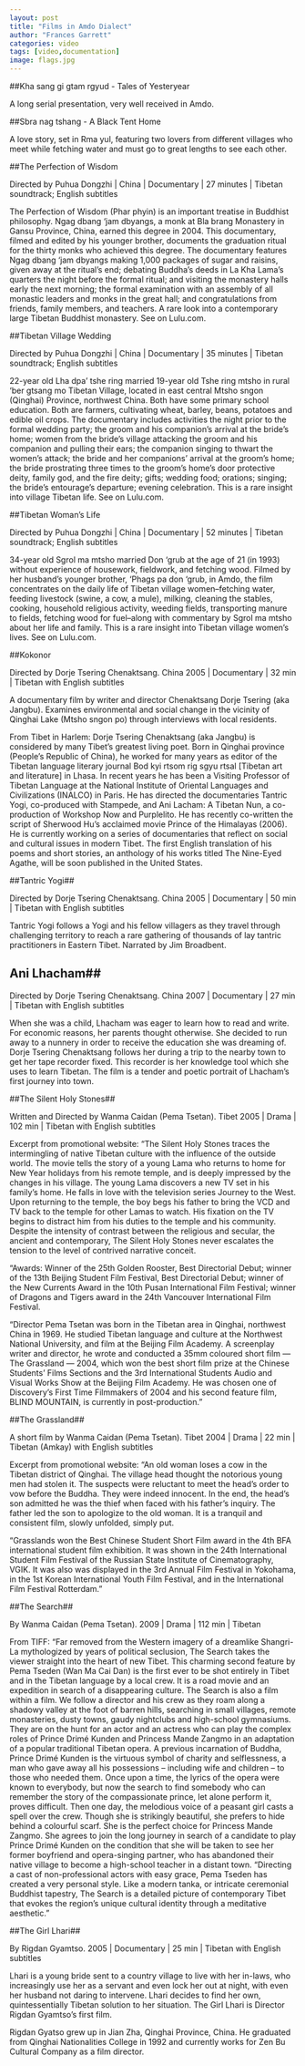 ```yaml
---
layout: post
title: "Films in Amdo Dialect"
author: "Frances Garrett"
categories: video
tags: [video,documentation]
image: flags.jpg
---
```


##Kha sang gi gtam rgyud - Tales of Yesteryear

A long serial presentation, very well received in Amdo.

##Sbra nag tshang - A Black Tent Home

A love story, set in Rma yul, featuring two lovers from different villages who meet while fetching water and must go to great lengths to see each other.

##The Perfection of Wisdom

Directed by Puhua Dongzhi | China | Documentary | 27 minutes | Tibetan soundtrack; English subtitles

The Perfection of Wisdom (Phar phyin) is an important treatise in Buddhist philosophy. Ngag dbang ‘jam dbyangs, a monk at Bla brang Monastery in Gansu Province, China, earned this degree in 2004. This documentary, filmed and edited by his younger brother, documents the graduation ritual for the thirty monks who achieved this degree. The documentary features Ngag dbang ‘jam dbyangs making 1,000 packages of sugar and raisins, given away at the ritual’s end; debating Buddha’s deeds in La Kha Lama’s quarters the night before the formal ritual; and visiting the monastery halls early the next morning; the formal examination with an assembly of all monastic leaders and monks in the great hall; and congratulations from friends, family members, and teachers. A rare look into a contemporary large Tibetan Buddhist monastery. See on Lulu.com.

##Tibetan Village Wedding

Directed by Puhua Dongzhi | China | Documentary | 35 minutes | Tibetan soundtrack; English subtitles

22-year old Lha dpa’ tshe ring married 19-year old Tshe ring mtsho in rural ‘ber gtsang mo Tibetan Village, located in east central Mtsho sngon (Qinghai) Province, northwest China. Both have some primary school education. Both are farmers, cultivating wheat, barley, beans, potatoes and edible oil crops. The documentary includes activities the night prior to the formal wedding party; the groom and his companion’s arrival at the bride’s home; women from the bride’s village attacking the groom and his companion and pulling their ears; the companion singing to thwart the women’s attack; the bride and her companions’ arrival at the groom’s home; the bride prostrating three times to the groom’s home’s door protective deity, family god, and the fire deity; gifts; wedding food; orations; singing; the bride’s entourage’s departure; evening celebration. This is a rare insight into village Tibetan life. See on Lulu.com.

##Tibetan Woman’s Life

Directed by Puhua Dongzhi | China | Documentary | 52 minutes | Tibetan soundtrack; English subtitles

34-year old Sgrol ma mtsho married Don ‘grub at the age of 21 (in 1993) without experience of housework, fieldwork, and fetching wood. Filmed by her husband’s younger brother, ‘Phags pa don ‘grub, in Amdo, the film concentrates on the daily life of Tibetan village women–fetching water, feeding livestock (swine, a cow, a mule), milking, cleaning the stables, cooking, household religious activity, weeding fields, transporting manure to fields, fetching wood for fuel–along with commentary by Sgrol ma mtsho about her life and family. This is a rare insight into Tibetan village women’s lives. See on Lulu.com.

##Kokonor

Directed by Dorje Tsering Chenaktsang. China 2005 | Documentary | 32 min | Tibetan with English subtitles

A documentary film by writer and director Chenaktsang Dorje Tsering (aka Jangbu). Examines environmental and social change in the vicinity of Qinghai Lake (Mtsho sngon po) through interviews with local residents.

From Tibet in Harlem: Dorje Tsering Chenaktsang (aka Jangbu) is considered by many Tibet’s greatest living poet. Born in Qinghai province (People’s Republic of China), he worked for many years as editor of the Tibetan language literary journal Bod kyi rtsom rig sgyu rtsal [Tibetan art and literature] in Lhasa. In recent years he has been a Visiting Professor of Tibetan Language at the National Institute of Oriental Languages and Civilizations (INALCO) in Paris. He has directed the documentaries Tantric Yogi, co-produced with Stampede, and Ani Lacham: A Tibetan Nun, a co-production of Workshop Now and Purplelito. He has recently co-written the script of Sherwood Hu’s acclaimed movie Prince of the Himalayas (2006). He is currently working on a series of documentaries that reflect on social and cultural issues in modern Tibet. The first English translation of his poems and short stories, an anthology of his works titled The Nine-Eyed Agathe, will be soon published in the United States.

##Tantric Yogi##

Directed by Dorje Tsering Chenaktsang. China 2005 | Documentary | 50 min | Tibetan with English subtitles

Tantric Yogi follows a Yogi and his fellow villagers as they travel through challenging territory to reach a rare gathering of thousands of lay tantric practitioners in Eastern Tibet. Narrated by Jim Broadbent.

## Ani Lhacham##

Directed by Dorje Tsering Chenaktsang. China 2007 | Documentary | 27 min | Tibetan with English subtitles

When she was a child, Lhacham was eager to learn how to read and write. For economic reasons, her parents thought otherwise. She decided to run away to a nunnery in order to receive the education she was dreaming of. Dorje Tsering Chenaktsang follows her during a trip to the nearby town to get her tape recorder fixed. This recorder is her knowledge tool which she uses to learn Tibetan. The film is a tender and poetic portrait of Lhacham’s first journey into town.

##The Silent Holy Stones##

Written and Directed by Wanma Caidan (Pema Tsetan). Tibet 2005 | Drama | 102 min | Tibetan with English subtitles

Excerpt from promotional website: “The Silent Holy Stones traces the intermingling of native Tibetan culture with the influence of the outside world. The movie tells the story of a young Lama who returns to home for New Year holidays from his remote temple, and is deeply impressed by the changes in his village. The young Lama discovers a new TV set in his family’s home. He falls in love with the television series Journey to the West. Upon returning to the temple, the boy begs his father to bring the VCD and TV back to the temple for other Lamas to watch. His fixation on the TV begins to distract him from his duties to the temple and his community. Despite the intensity of contrast between the religious and secular, the ancient and contemporary, The Silent Holy Stones never escalates the tension to the level of contrived narrative conceit.

“Awards: Winner of the 25th Golden Rooster, Best Directorial Debut; winner of the 13th Beijing Student Film Festival, Best Directorial Debut; winner of the New Currents Award in the 10th Pusan International Film Festival; winner of Dragons and Tigers award in the 24th Vancouver International Film Festival.

“Director Pema Tsetan was born in the Tibetan area in Qinghai, northwest China in 1969. He studied Tibetan language and culture at the Northwest National University, and film at the Beijing Film Academy. A screenplay writer and director, he wrote and conducted a 35mm coloured short film — The Grassland — 2004, which won the best short film prize at the Chinese Students’ Films Sections and the 3rd International Students Audio and Visual Works Show at the Beijing Film Academy. He was chosen one of Discovery’s First Time Filmmakers of 2004 and his second feature film, BLIND MOUNTAIN, is currently in post-production.”

##The Grassland##

A short film by Wanma Caidan (Pema Tsetan). Tibet 2004 | Drama | 22 min | Tibetan (Amkay) with English subtitles

Excerpt from promotional website: “An old woman loses a cow in the Tibetan district of Qinghai. The village head thought the notorious young men had stolen it. The suspects were reluctant to meet the head’s order to vow before the Buddha. They were indeed innocent. In the end, the head’s son admitted he was the thief when faced with his father’s inquiry. The father led the son to apologize to the old woman. It is a tranquil and consistent film, slowly unfolded, simply put.

“Grasslands won the Best Chinese Student Short Film award in the 4th BFA international student film exhibition. It was shown in the 24th International Student Film Festival of the Russian State Institute of Cinematography, VGIK. It was also was displayed in the 3rd Annual Film Festival in Yokohama, in the 1st Korean International Youth Film Festival, and in the International Film Festival Rotterdam.”

##The Search##

By Wanma Caidan (Pema Tsetan). 2009 | Drama | 112 min | Tibetan

From TIFF: “Far removed from the Western imagery of a dreamlike Shangri-La mythologized by years of political seclusion, The Search takes the viewer straight into the heart of new Tibet. This charming second feature by Pema Tseden (Wan Ma Cai Dan) is the first ever to be shot entirely in Tibet and in the Tibetan language by a local crew. It is a road movie and an expedition in search of a disappearing culture. The Search is also a film within a film. We follow a director and his crew as they roam along a shadowy valley at the foot of barren hills, searching in small villages, remote monasteries, dusty towns, gaudy nightclubs and high-school gymnasiums. They are on the hunt for an actor and an actress who can play the complex roles of Prince Drimé Kunden and Princess Mande Zangmo in an adaptation of a popular traditional Tibetan opera. A previous incarnation of Buddha, Prince Drimé Kunden is the virtuous symbol of charity and selflessness, a man who gave away all his possessions – including wife and children – to those who needed them. Once upon a time, the lyrics of the opera were known to everybody, but now the search to find somebody who can remember the story of the compassionate prince, let alone perform it, proves difficult. Then one day, the melodious voice of a peasant girl casts a spell over the crew. Though she is strikingly beautiful, she prefers to hide behind a colourful scarf. She is the perfect choice for Princess Mande Zangmo. She agrees to join the long journey in search of a candidate to play Prince Drimé Kunden on the condition that she will be taken to see her former boyfriend and opera-singing partner, who has abandoned their native village to become a high-school teacher in a distant town.
“Directing a cast of non-professional actors with easy grace, Pema Tseden has created a very personal style. Like a modern tanka, or intricate ceremonial Buddhist tapestry, The Search is a detailed picture of contemporary Tibet that evokes the region’s unique cultural identity through a meditative aesthetic.”

##The Girl Lhari##

By Rigdan Gyamtso. 2005 | Documentary | 25 min | Tibetan with English subtitles

Lhari is a young bride sent to a country village to live with her in-laws, who increasingly use her as a servant and even lock her out at night, with even her husband not daring to intervene. Lhari decides to find her own, quintessentially Tibetan solution to her situation. The Girl Lhari is Director Rigdan Gyamtso’s first film.

Rigdan Gyatso grew up in Jian Zha, Qinghai Province, China. He graduated from Qinghai Nationalities College in 1992 and currently works for Zen Bu Cultural Company as a film director.
